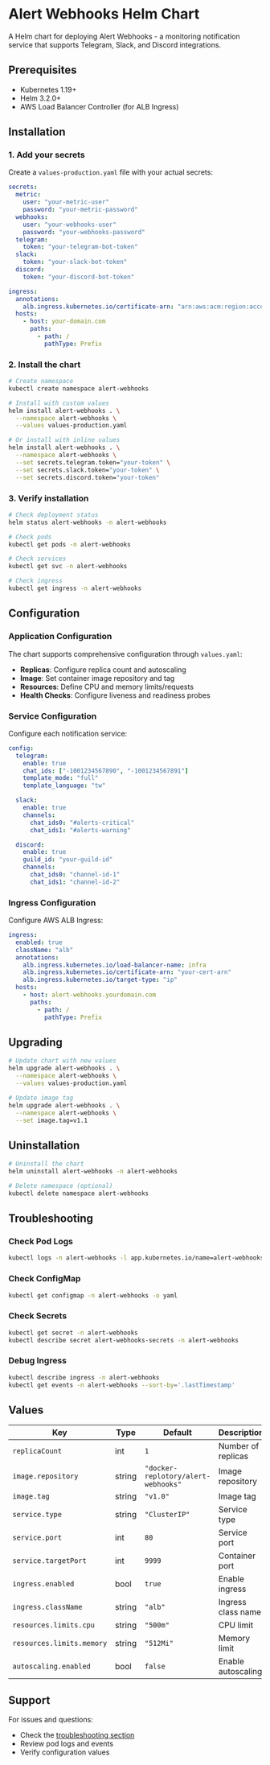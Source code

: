 # Alert Webhooks Helm Chart

A Helm chart for deploying Alert Webhooks - a monitoring notification service that supports Telegram, Slack, and Discord integrations.

## Prerequisites

- Kubernetes 1.19+
- Helm 3.2.0+
- AWS Load Balancer Controller (for ALB Ingress)

## Installation

### 1. Add your secrets

Create a `values-production.yaml` file with your actual secrets:

```yaml
secrets:
  metric:
    user: "your-metric-user"
    password: "your-metric-password"
  webhooks:
    user: "your-webhooks-user"
    password: "your-webhooks-password"
  telegram:
    token: "your-telegram-bot-token"
  slack:
    token: "your-slack-bot-token"
  discord:
    token: "your-discord-bot-token"

ingress:
  annotations:
    alb.ingress.kubernetes.io/certificate-arn: "arn:aws:acm:region:account:certificate/your-cert-id"
  hosts:
    - host: your-domain.com
      paths:
        - path: /
          pathType: Prefix
```

### 2. Install the chart

```bash
# Create namespace
kubectl create namespace alert-webhooks

# Install with custom values
helm install alert-webhooks . \
  --namespace alert-webhooks \
  --values values-production.yaml

# Or install with inline values
helm install alert-webhooks . \
  --namespace alert-webhooks \
  --set secrets.telegram.token="your-token" \
  --set secrets.slack.token="your-token" \
  --set secrets.discord.token="your-token"
```

### 3. Verify installation

```bash
# Check deployment status
helm status alert-webhooks -n alert-webhooks

# Check pods
kubectl get pods -n alert-webhooks

# Check services
kubectl get svc -n alert-webhooks

# Check ingress
kubectl get ingress -n alert-webhooks
```

## Configuration

### Application Configuration

The chart supports comprehensive configuration through `values.yaml`:

- **Replicas**: Configure replica count and autoscaling
- **Image**: Set container image repository and tag
- **Resources**: Define CPU and memory limits/requests
- **Health Checks**: Configure liveness and readiness probes

### Service Configuration

Configure each notification service:

```yaml
config:
  telegram:
    enable: true
    chat_ids: ["-1001234567890", "-1001234567891"]
    template_mode: "full"
    template_language: "tw"

  slack:
    enable: true
    channels:
      chat_ids0: "#alerts-critical"
      chat_ids1: "#alerts-warning"

  discord:
    enable: true
    guild_id: "your-guild-id"
    channels:
      chat_ids0: "channel-id-1"
      chat_ids1: "channel-id-2"
```

### Ingress Configuration

Configure AWS ALB Ingress:

```yaml
ingress:
  enabled: true
  className: "alb"
  annotations:
    alb.ingress.kubernetes.io/load-balancer-name: infra
    alb.ingress.kubernetes.io/certificate-arn: "your-cert-arn"
    alb.ingress.kubernetes.io/target-type: "ip"
  hosts:
    - host: alert-webhooks.yourdomain.com
      paths:
        - path: /
          pathType: Prefix
```

## Upgrading

```bash
# Update chart with new values
helm upgrade alert-webhooks . \
  --namespace alert-webhooks \
  --values values-production.yaml

# Update image tag
helm upgrade alert-webhooks . \
  --namespace alert-webhooks \
  --set image.tag=v1.1
```

## Uninstallation

```bash
# Uninstall the chart
helm uninstall alert-webhooks -n alert-webhooks

# Delete namespace (optional)
kubectl delete namespace alert-webhooks
```

## Troubleshooting

### Check Pod Logs

```bash
kubectl logs -n alert-webhooks -l app.kubernetes.io/name=alert-webhooks-chart
```

### Check ConfigMap

```bash
kubectl get configmap -n alert-webhooks -o yaml
```

### Check Secrets

```bash
kubectl get secret -n alert-webhooks
kubectl describe secret alert-webhooks-secrets -n alert-webhooks
```

### Debug Ingress

```bash
kubectl describe ingress -n alert-webhooks
kubectl get events -n alert-webhooks --sort-by='.lastTimestamp'
```

## Values

| Key                       | Type   | Default                             | Description        |
| ------------------------- | ------ | ----------------------------------- | ------------------ |
| `replicaCount`            | int    | `1`                                 | Number of replicas |
| `image.repository`        | string | `"docker-replotory/alert-webhooks"` | Image repository   |
| `image.tag`               | string | `"v1.0"`                            | Image tag          |
| `service.type`            | string | `"ClusterIP"`                       | Service type       |
| `service.port`            | int    | `80`                                | Service port       |
| `service.targetPort`      | int    | `9999`                              | Container port     |
| `ingress.enabled`         | bool   | `true`                              | Enable ingress     |
| `ingress.className`       | string | `"alb"`                             | Ingress class name |
| `resources.limits.cpu`    | string | `"500m"`                            | CPU limit          |
| `resources.limits.memory` | string | `"512Mi"`                           | Memory limit       |
| `autoscaling.enabled`     | bool   | `false`                             | Enable autoscaling |

## Support

For issues and questions:

- Check the [troubleshooting section](#troubleshooting)
- Review pod logs and events
- Verify configuration values

